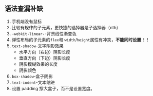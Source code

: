## 语法查漏补缺

1. 手机端没有鼠标
2. 比较有规律的子元素，更快捷的选择器是子选择器（nth）
3. `-webkit-linear-`-背景线性渐变色
4. 弹性布局的子元素的`flex`和 `width`/`height`属性有冲突，**不能同时设置**！！
5. `text-shadow`-文字阴影效果
   - 水平方向（右边）阴影长度
   - 垂直方向（下边）阴影长度
   - 阴影模糊效果的长度
   - 阴影颜色
6. `box-shadow`-盒子阴影
7. `text-indent`-文本缩进
8. 设置 padding 撑大盒子，而不是设置宽度。